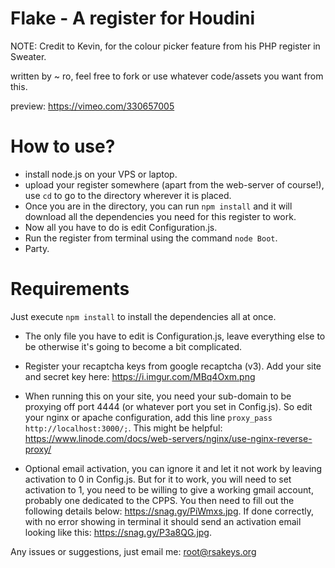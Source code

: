 # Flake - A register for Houdini

NOTE: Credit to Kevin, for the colour picker feature from his PHP register in Sweater.

written by ~ ro, feel free to fork or use whatever code/assets you want from this.


preview: https://vimeo.com/330657005

# How to use?


 - install node.js on your VPS or laptop.
 - upload your register somewhere (apart from the web-server of course!), use `cd` to go to the directory wherever it is placed. 
 - Once you are in the directory, you can run `npm install` and it will download all the dependencies you need for this register to work. 
 - Now all you have to do is edit Configuration.js.
 - Run the register from terminal using the command `node Boot`. 
 - Party.


# Requirements

Just execute `npm install` to install the dependencies all at once.

- The only file you have to edit is Configuration.js, leave everything else to be otherwise it's going to become a bit complicated.

- Register your recaptcha keys from google recaptcha (v3). Add your site and secret key here: https://i.imgur.com/MBq4Oxm.png

- When running this on your site, you need your sub-domain to be proxying off port 4444 (or whatever port you set in Config.js). So edit your nginx or apache configuration, add this line `proxy_pass http://localhost:3000/;`. This might be helpful: https://www.linode.com/docs/web-servers/nginx/use-nginx-reverse-proxy/

- Optional email activation, you can ignore it and let it not work by leaving activation to 0 in Config.js. But for it to work, you will need to set activation to 1, you need to be willing to give a working gmail account, probably one dedicated to the CPPS. You then need to fill out the following details below: https://snag.gy/PiWmxs.jpg. If done correctly, with no error showing in terminal it should send an activation email looking like this: https://snag.gy/P3a8QG.jpg.

Any issues or suggestions, just email me: root@rsakeys.org






